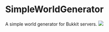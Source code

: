 # SimpleWorldGenerator
<p>
<span style="align: left">A simple world generator for Bukkit servers.</span>
<span style="align: right"><img src="https://git.okame.tk/okame/SimpleWorldGenerator/raw/branch/master/logo.png"/></span>
</p>

